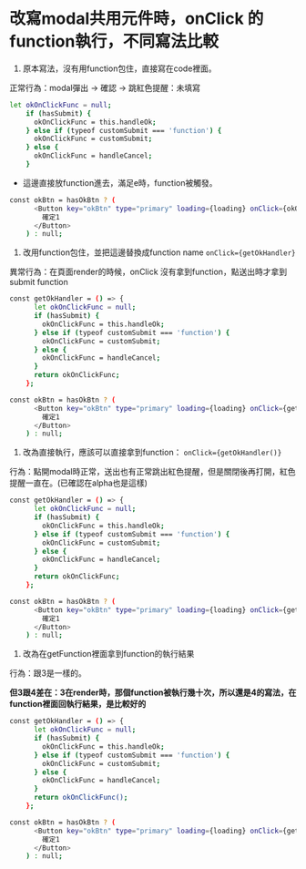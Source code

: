 # 改寫modal共用元件時，onClick 的 function執行，不同寫法比較

1. 原本寫法，沒有用function包住，直接寫在code裡面。

正常行為：modal彈出 → 確認 → 跳紅色提醒：未填寫

```bash
let okOnClickFunc = null;
    if (hasSubmit) {
      okOnClickFunc = this.handleOk;
    } else if (typeof customSubmit === 'function') {
      okOnClickFunc = customSubmit;
    } else {
      okOnClickFunc = handleCancel;
    }
```

- 這邊直接放function進去，滿足e時，function被觸發。

```bash
const okBtn = hasOkBtn ? (
      <Button key="okBtn" type="primary" loading={loading} onClick={okOnClickFunc}>
        確定1
      </Button>
    ) : null;
```

1. 改用function包住，並把這邊替換成function name `onClick={getOkHandler}`

異常行為：在頁面render的時候，onClick 沒有拿到function，點送出時才拿到submit function

```bash
const getOkHandler = () => {
      let okOnClickFunc = null;
      if (hasSubmit) {
        okOnClickFunc = this.handleOk;
      } else if (typeof customSubmit === 'function') {
        okOnClickFunc = customSubmit;
      } else {
        okOnClickFunc = handleCancel;
      }
      return okOnClickFunc;
    };
```

```bash
const okBtn = hasOkBtn ? (
      <Button key="okBtn" type="primary" loading={loading} onClick={getOkHandler}>
        確定1
      </Button>
    ) : null;
```

1. 改為直接執行，應該可以直接拿到function： `onClick={getOkHandler()}`

行為：點開modal時正常，送出也有正常跳出紅色提醒，但是關閉後再打開，紅色提醒一直在。(已確認在alpha也是這樣)

```bash
const getOkHandler = () => {
      let okOnClickFunc = null;
      if (hasSubmit) {
        okOnClickFunc = this.handleOk;
      } else if (typeof customSubmit === 'function') {
        okOnClickFunc = customSubmit;
      } else {
        okOnClickFunc = handleCancel;
      }
      return okOnClickFunc;
    };
```

```bash
const okBtn = hasOkBtn ? (
      <Button key="okBtn" type="primary" loading={loading} onClick={getOkHandler()}>
        確定1
      </Button>
    ) : null;
```

1. 改為在getFunction裡面拿到function的執行結果

行為：跟3是一樣的。

**但3跟4差在：3在render時，那個function被執行幾十次，所以還是4的寫法，在function裡面回執行結果，是比較好的**

```bash
const getOkHandler = () => {
      let okOnClickFunc = null;
      if (hasSubmit) {
        okOnClickFunc = this.handleOk;
      } else if (typeof customSubmit === 'function') {
        okOnClickFunc = customSubmit;
      } else {
        okOnClickFunc = handleCancel;
      }
      return okOnClickFunc();
    };
```

```bash
const okBtn = hasOkBtn ? (
      <Button key="okBtn" type="primary" loading={loading} onClick={getOkHandler}>
        確定1
      </Button>
    ) : null;
```

